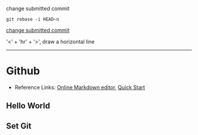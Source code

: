 change submitted commit 

```shell
git rebase -i HEAD~n
```

[change submitted commit](https://docs.github.com/en/pull-requests/committing-changes-to-your-project/creating-and-editing-commits/changing-a-commit-message)

'<' + 'hr' + '>', draw a horizontal line
<hr> 

# Github 

* Reference Links: 
[Online Markdown editor](https://stackedit.io/),
[Quick Start](https://docs.github.com/en/get-started/quickstart)

## Hello World
## Set Git 
